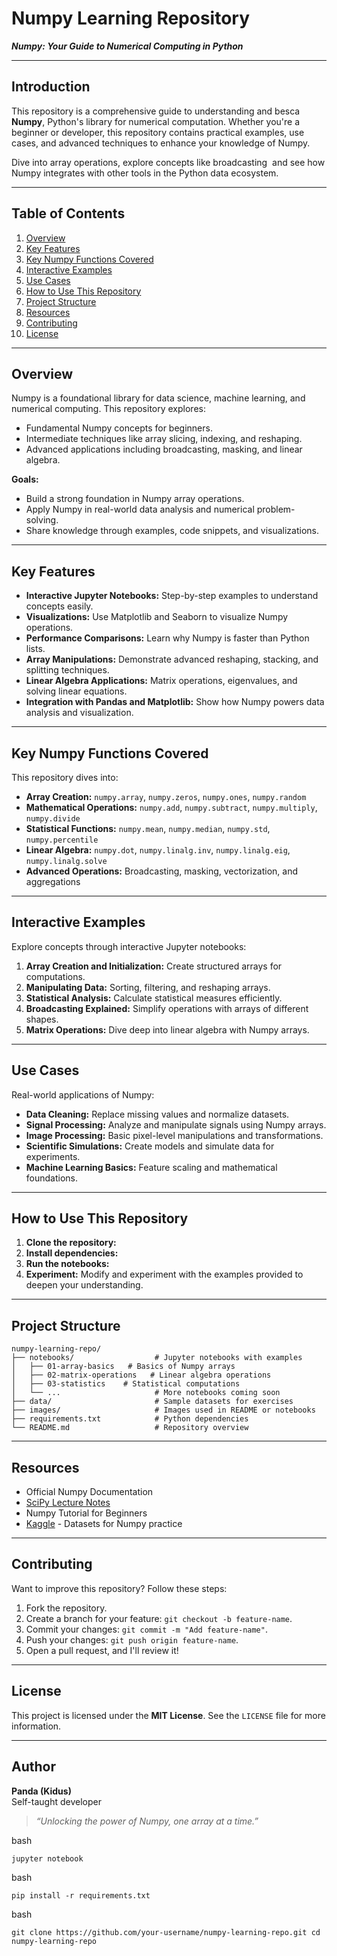 # **Numpy Learning Repository**

 _**Numpy: Your Guide to Numerical Computing in Python**_

---

## **Introduction**

This repository is a comprehensive guide to understanding and besca **Numpy**, Python's library for numerical computation. Whether you're a beginner or developer, this repository contains practical examples, use cases, and advanced techniques to enhance your knowledge of Numpy.

Dive into array operations, explore concepts like broadcasting  and see how Numpy integrates with other tools in the Python data ecosystem.

---

## **Table of Contents**

1.  [Overview](#overview)
2.  [Key Features](#key-features)
3.  [Key Numpy Functions Covered](#key-numpy-functions-covered)
4.  [Interactive Examples](#interactive-examples)
5.  [Use Cases](#use-cases)
6.  [How to Use This Repository](#how-to-use-this-repository)
7.  [Project Structure](#project-structure)
8.  [Resources](#resources)
9.  [Contributing](#contributing)
10.  [License](#license)

---

## **Overview**

Numpy is a foundational library for data science, machine learning, and numerical computing. This repository explores:

*   Fundamental Numpy concepts for beginners.
*   Intermediate techniques like array slicing, indexing, and reshaping.
*   Advanced applications including broadcasting, masking, and linear algebra.

**Goals:**

*   Build a strong foundation in Numpy array operations.
*   Apply Numpy in real-world data analysis and numerical problem-solving.
*   Share knowledge through examples, code snippets, and visualizations.

---

## **Key Features**

*   **Interactive Jupyter Notebooks:** Step-by-step examples to understand concepts easily.
*   **Visualizations:** Use Matplotlib and Seaborn to visualize Numpy operations.
*   **Performance Comparisons:** Learn why Numpy is faster than Python lists.
*   **Array Manipulations:** Demonstrate advanced reshaping, stacking, and splitting techniques.
*   **Linear Algebra Applications:** Matrix operations, eigenvalues, and solving linear equations.
*   **Integration with Pandas and Matplotlib:** Show how Numpy powers data analysis and visualization.

---

## **Key Numpy Functions Covered**

This repository dives into:

*   **Array Creation:** `numpy.array`, `numpy.zeros`, `numpy.ones`, `numpy.random`
*   **Mathematical Operations:** `numpy.add`, `numpy.subtract`, `numpy.multiply`, `numpy.divide`
*   **Statistical Functions:** `numpy.mean`, `numpy.median`, `numpy.std`, `numpy.percentile`
*   **Linear Algebra:** `numpy.dot`, `numpy.linalg.inv`, `numpy.linalg.eig`, `numpy.linalg.solve`
*   **Advanced Operations:** Broadcasting, masking, vectorization, and aggregations

---

## **Interactive Examples**

Explore concepts through interactive Jupyter notebooks:

1.  **Array Creation and Initialization:** Create structured arrays for computations.
2.  **Manipulating Data:** Sorting, filtering, and reshaping arrays.
3.  **Statistical Analysis:** Calculate statistical measures efficiently.
4.  **Broadcasting Explained:** Simplify operations with arrays of different shapes.
5.  **Matrix Operations:** Dive deep into linear algebra with Numpy arrays.

---

## **Use Cases**

Real-world applications of Numpy:

*   **Data Cleaning:** Replace missing values and normalize datasets.
*   **Signal Processing:** Analyze and manipulate signals using Numpy arrays.
*   **Image Processing:** Basic pixel-level manipulations and transformations.
*   **Scientific Simulations:** Create models and simulate data for experiments.
*   **Machine Learning Basics:** Feature scaling and mathematical foundations.

---

## **How to Use This Repository**

1.  **Clone the repository:**
2.  **Install dependencies:**
3.  **Run the notebooks:**
4.  **Experiment:** Modify and experiment with the examples provided to deepen your understanding.

---

## **Project Structure**

```
numpy-learning-repo/
├── notebooks/                  # Jupyter notebooks with examples
│   ├── 01-array-basics   # Basics of Numpy arrays
│   ├── 02-matrix-operations   # Linear algebra operations
│   ├── 03-statistics    # Statistical computations
│   └── ...                     # More notebooks coming soon
├── data/                       # Sample datasets for exercises
├── images/                     # Images used in README or notebooks
├── requirements.txt            # Python dependencies
└── README.md                   # Repository overview
```

---

## **Resources**

*   Official Numpy Documentation
*   [SciPy Lecture Notes](http://scipy-lectures.org/)
*   Numpy Tutorial for Beginners
*   [Kaggle](https://www.kaggle.com/) - Datasets for Numpy practice

---

## **Contributing**

Want to improve this repository? Follow these steps:

1.  Fork the repository.
2.  Create a branch for your feature: `git checkout -b feature-name`.
3.  Commit your changes: `git commit -m "Add feature-name"`.
4.  Push your changes: `git push origin feature-name`.
5.  Open a pull request, and I'll review it!

---

## **License**

This project is licensed under the **MIT License**. See the `LICENSE` file for more information.

---

## **Author**

**Panda (Kidus)**  
Self-taught developer

> _“Unlocking the power of Numpy, one array at a time.”_

bash

`jupyter notebook`

bash

`pip install -r requirements.txt`

bash

`git clone https://github.com/your-username/numpy-learning-repo.git cd numpy-learning-repo`